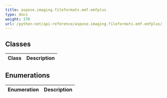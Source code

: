 ```yaml
---
title: aspose.imaging.fileformats.emf.emfplus
type: docs
weight: 370
url: /python-net/api-reference/aspose.imaging.fileformats.emf.emfplus/
---
```





## **Classes**
|**Class**|**Description**|
| :- | :- |
## **Enumerations**
|**Enumeration**|**Description**|
| :- | :- |
